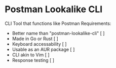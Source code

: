# Postman Lookalike CLI
CLI Tool that functions like Postman
Requirements:
* Better name than "postman-lookalike-cli" [ ]
* Made in Go or Rust [ ]
* Keyboard accessability [ ]
* Usable as an AUR package [ ]
* CLI akin to Vim [ ]
* Response testing [ ]
